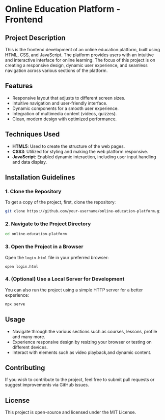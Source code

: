 

# **Online Education Platform - Frontend**

## **Project Description**
This is the frontend development of an online education platform, built using HTML, CSS, and JavaScript. The platform provides users with an intuitive and interactive interface for online learning. The focus of this project is on creating a responsive design, dynamic user experience, and seamless navigation across various sections of the platform.

## **Features**
- Responsive layout that adjusts to different screen sizes.
- Intuitive navigation and user-friendly interface.
- Dynamic components for a smooth user experience.
- Integration of multimedia content (videos, quizzes).
- Clean, modern design with optimized performance.

## **Techniques Used**
- **HTML5**: Used to create the structure of the web pages.
- **CSS3**: Utilized for styling and making the web platform responsive.
- **JavaScript**: Enabled dynamic interaction, including user input handling and data display.

## **Installation Guidelines**

### **1. Clone the Repository**
To get a copy of the project, first, clone the repository:
```bash
git clone https://github.com/your-username/online-education-platform.git
```

### **2. Navigate to the Project Directory**
```bash
cd online-education-platform
```

### **3. Open the Project in a Browser**
Open the `login.html` file in your preferred browser:
```bash
open login.html
```

### **4. (Optional) Use a Local Server for Development**
You can also run the project using a simple HTTP server for a better experience:
```bash
npx serve
```

## **Usage**
- Navigate through the various sections such as courses, lessons, profile and many more.
- Experience responsive design by resizing your browser or testing on different devices.
- Interact with elements such as video playback,and dynamic content.

## **Contributing**
If you wish to contribute to the project, feel free to submit pull requests or suggest improvements via GitHub issues.

## **License**
This project is open-source and licensed under the MIT License.

